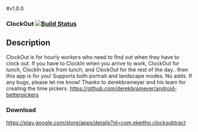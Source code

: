 #v1.0.0

### ClockOut [![Build Status](https://travis-ci.org/ekeitho/ClockOut.svg?branch=master)](https://travis-ci.org/ekeitho/ClockOut)

## Description
ClockOut is for hourly workers who need to find out when they have to clock out. 
If you have to ClockIn when you arrive to work, ClockOut for lunch, ClockIn back from lunch, and ClockOut for the rest of the day.. then this app is for you!
Supports both portrait and landscape modes.
No adds.
If any bugs, please let me know!
Thanks to derekbrameyer and his team for creating the time pickers.
https://github.com/derekbrameyer/android-betterpickers

### Download

   https://play.google.com/store/apps/details?id=com.ekeitho.clocksubtract
